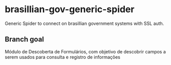 # brasillian-gov-generic-spider
Generic Spider to connect on brasillian government systems with SSL auth.

## Branch goal
Módulo de Descoberta de Formulários, com objetivo de descobrir campos a serem usados para consulta e registro de informações
